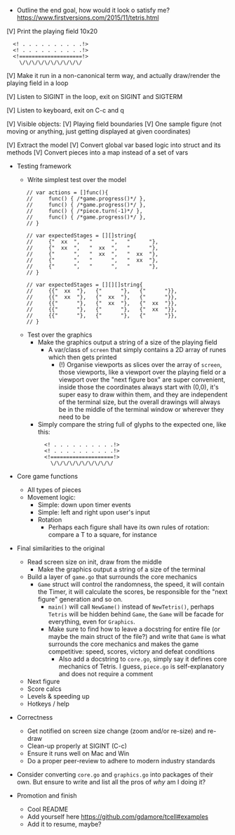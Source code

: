 - Outline the end goal, how would it look o satisfy me?
  https://www.firstversions.com/2015/11/tetris.html

[V] Print the playing field 10x20
```
  <! . . . . . . . . . .!>
  <! . . . . . . . . . .!>
  <!====================!>
    \/\/\/\/\/\/\/\/\/\/
```

[V] Make it run in a non-canonical term way, and actually draw/render the playing field in a loop

[V] Listen to SIGINT in the loop, exit on SIGINT and SIGTERM

[V] Listen to keyboard, exit on C-c and q

[V] Visible objects:
  [V] Playing field boundaries
  [V] One sample figure (not moving or anything, just getting displayed
      at given coordinates)

[V] Extract the model
  [V] Convert global var based logic into struct and its methods
  [V] Convert pieces into a map instead of a set of vars

- Testing framework
  - Write simplest test over the model
  ```
     // var actions = []func(){
     // 	func() { /*game.progress()*/ },
     // 	func() { /*game.progress()*/ },
     // 	func() { /*piece.turn(-1)*/ },
     // 	func() { /*game.progress()*/ },
     // }

     // var expectedStages = [][]string{
     // 	{"  xx  ",   "      ",   "      "},
     // 	{"  xx  ",   "  xx  ",   "      "},
     // 	{"      ",   "  xx  ",   "  xx  "},
     // 	{"      ",   "      ",   "  xx  "},
     // 	{"      ",   "      ",   "      "},
     // }

     // var expectedStages = [][][]string{
     // 	{{"  xx  "},   {"      "},   {"      "}},
     // 	{{"  xx  "},   {"  xx  "},   {"      "}},
     // 	{{"      "},   {"  xx  "},   {"  xx  "}},
     // 	{{"      "},   {"      "},   {"  xx  "}},
     // 	{{"      "},   {"      "},   {"      "}},
     // }
  ```

  - Test over the graphics
    - Make the graphics output a string of a size of the playing field
      - A var/class of `screen` that simply contains a 2D array of
        runes which then gets printed
        - (!) Organise viewports as slices over the array of `screen`,
          those viewports, like a viewport over the playing field or a
          viewport over the "next figure box" are super convenient,
          inside those the coordinates always start with (0,0), it's
          super easy to draw within them, and they are independent of
          the terminal size, but the overall drawings will always be
          in the middle of the terminal window or wherever they need
          to be
    - Simply compare the string full of glyphs to the expected one,
      like this:
      ```
        <! . . . . . . . . . .!>
        <! . . . . . . . . . .!>
        <!====================!>
          \/\/\/\/\/\/\/\/\/\/
      ```

- Core game functions
  - All types of pieces
  - Movement logic:
    - Simple: down upon timer events
    - Simple: left and right upon user's input
    - Rotation
      - Perhaps each figure shall have its own rules of rotation:
        compare a T to a square, for instance

- Final similarities to the original
  - Read screen size on init, draw from the middle
    - Make the graphics output a string of a size of the terminal
  - Build a layer of `game.go` that surrounds the core mechanics
    - `Game` struct will control the randomness, the speed, it will
      contain the Timer, it will calculate the scores, be responsible
      for the "next figure" generation and so on.
      - `main()` will call `NewGame()` instead of `NewTetris()`,
        perhaps `Tetris` will be hidden behind `Game`, the `Game` will
        be facade for everything, even for `Graphics`.
      - Make sure to find how to leave a docstring for entire file (or
        maybe the main struct of the file?) and write that `Game` is
        what surrounds the core mechanics and makes the game
        competitive: speed, scores, victory and defeat conditions
        - Also add a docstring to `core.go`, simply say it defines
          core mechanics of Tetris. I guess, `piece.go` is
          self-explanatory and does not require a comment
  - Next figure
  - Score calcs
  - Levels & speeding up
  - Hotkeys / help

- Correctness
  - Get notified on screen size change (zoom and/or re-size) and re-draw
  - Clean-up properly at SIGINT (C-c)
  - Ensure it runs well on Mac and Win
  - Do a proper peer-review to adhere to modern industry standards

- Consider converting `core.go` and `graphics.go` into packages of
  their own. But ensure to write and list all the pros of _why_ am I
  doing it?

- Promotion and finish
  - Cool README
  - Add yourself here https://github.com/gdamore/tcell#examples
  - Add it to resume, maybe?
